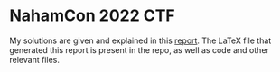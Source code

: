 # NahamCon 2022 CTF

My solutions are given and explained in this [report](main.pdf). The LaTeX file that generated this report is present in the repo, as well as code and other relevant files.
